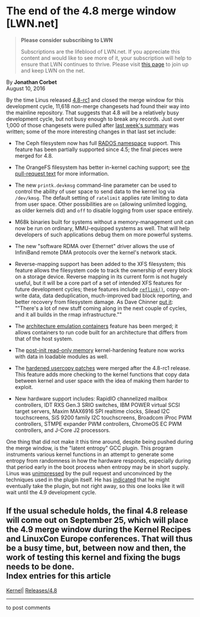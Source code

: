 # The end of the 4.8 merge window [LWN.net]

> **Please consider subscribing to LWN**
> 
> Subscriptions are the lifeblood of LWN.net. If you appreciate this content and would like to see more of it, your subscription will help to ensure that LWN continues to thrive. Please visit [this page](/Promo/nst-nag1/subscribe) to join up and keep LWN on the net. 

By **Jonathan Corbet**  
August 10, 2016 

By the time Linus released [4.8-rc1](/Articles/696633/) and closed the merge window for this development cycle, 11,618 non-merge changesets had found their way into the mainline repository. That suggests that 4.8 will be a relatively busy development cycle, but not busy enough to break any records. Just over 1,000 of those changesets were pulled after [last week's summary](/Articles/696073/) was written; some of the more interesting changes in that last set include: 

  * The Ceph filesystem now has full [RADOS namespace](http://tracker.ceph.com/projects/ceph/wiki/Rados_namespaces) support. This feature has been partially supported since 4.5; the final pieces were merged for 4.8. 

  * The OrangeFS filesystem has better in-kernel caching support; see [the pull-request text](https://git.kernel.org/linus/8cbdd85bda499d028b8f128191f392d701e8e41d) for more information. 

  * The new `printk.devkmsg` command-line parameter can be used to control the ability of user space to send data to the kernel log via `/dev/kmsg`. The default setting of `ratelimit` applies rate limiting to data from user space. Other possibilities are `on` (allowing unlimited logging, as older kernels did) and `off` to disable logging from user space entirely. 

  * M68k binaries built for systems without a memory-management unit can now be run on ordinary, MMU-equipped systems as well. That will help developers of such applications debug them on more powerful systems. 

  * The new "software RDMA over Ethernet" driver allows the use of InfiniBand remote DMA protocols over the kernel's network stack. 

  * Reverse-mapping support has been added to the XFS filesystem; this feature allows the filesystem code to track the ownership of every block on a storage device. Reverse mapping in its current form is not hugely useful, but it will be a core part of a set of intended XFS features for future development cycles; these features include [`reflink()`](/Articles/684826/), copy-on-write data, data deduplication, much-improved bad block reporting, and better recovery from filesystem damage. As Dave Chinner [put it](https://git.kernel.org/linus/0cbbc422d56668528f6efd1234fe908010284082): ""There's a lot of new stuff coming along in the next couple of cycles, and it all builds in the rmap infrastructure."" 

  * The [architecture emulation containers](/Articles/679308/) feature has been merged; it allows containers to run code built for an architecture that differs from that of the host system. 

  * The [post-init read-only memory](/Articles/666550/) kernel-hardening feature now works with data in loadable modules as well. 

  * The [hardened usercopy patches](/Articles/695991/) were merged after the 4.8-rc1 release. This feature adds more checking to the kernel functions that copy data between kernel and user space with the idea of making them harder to exploit. 

  * New hardware support includes: RapidIO channelized mailbox controllers, IDT RXS Gen.3 SRIO switches, IBM POWER virtual SCSI target servers, Maxim MAX6916 SPI realtime clocks, Silead I2C touchscreens, SiS 9200 family I2C touchscreens, Broadcom iProc PWM controllers, STMPE expander PWM controllers, ChromeOS EC PWM controllers, and J-Core J2 processors. 




One thing that did not make it this time around, despite being pushed during the merge window, is the "latent entropy" GCC plugin. This program instruments various kernel functions in an attempt to generate some entropy from randomness in how the hardware responds, especially during that period early in the boot process when entropy may be in short supply. Linus was [unimpressed](/Articles/696938/) by the pull request and unconvinced by the techniques used in the plugin itself. He has [indicated](/Articles/696939/) that he might eventually take the plugin, but not right away, so this one looks like it will wait until the 4.9 development cycle. 

If the usual schedule holds, the final 4.8 release will come out on September 25, which will place the 4.9 merge window during the Kernel Recipes and LinuxCon Europe conferences. That will thus be a busy time, but, between now and then, the work of testing this kernel and fixing the bugs needs to be done.  
Index entries for this article  
---  
[Kernel](/Kernel/Index)| [Releases/4.8](/Kernel/Index#Releases-4.8)  
  


* * *

to post comments 
